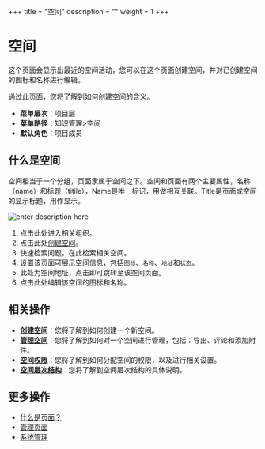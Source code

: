 ﻿+++
title = "空间"
description = ""
weight = 1
+++

# 空间
   
这个页面会显示出最近的空间活动，您可以在这个页面创建空间，并对已创建空间的图标和名称进行编辑。

通过此页面，您将了解到如何创建空间的含义。

- **菜单层次**：项目层
- **菜单路径**：知识管理>空间
- **默认角色**：项目成员

## 什么是空间

空间相当于一个分组，页面隶属于空间之下。空间和页面有两个主要属性，名称（name）和标题（titile），Name是唯一标识，用做相互关联。Title是页面或空间的显示标题，用作显示。

![enter description here](/docs/user-guide/wiki/image/image1.png "image1")

1. 点击此处进入相关组织。
2. 点击此处[创建空间](../space/create-space)。
3. 快速检索问题，在此检索相关空间。
4. 设置该页面可展示空间信息，包括`图标`、`名称`、`地址`和`状态`。
5. 此处为空间地址，点击即可跳转至该空间页面。
6. 点击此处编辑该空间的图标和名称。

## 相关操作

- [**创建空间**](../space/create-space)：您将了解到如何创建一个新空间。
- [**管理空间**](../space/manage-space)：您将了解到如何对一个空间进行管理，包括：导出、评论和添加附件。
- [**空间权限**](../space/hierarchy-space)：您将了解到如何分配空间的权限，以及进行相关设置。
- [**空间层次结构**](../space/permissions-space)：您将了解到空间层次结构的具体说明。

## 更多操作
- [什么是页面？](../page)
- [管理页面](../page/manage-page)
- [系统管理](../)



